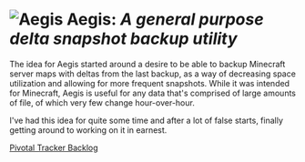 # ![Aegis](https://f.ipv7.sh/dymran.png) Aegis: _A general purpose delta snapshot backup utility_

The idea for Aegis started around a desire to be able to backup Minecraft server
maps with deltas from the last backup, as a way of decreasing space utilization
and allowing for more frequent snapshots. While it was intended for Minecraft,
Aegis is useful for any data that's comprised of large amounts of file, of which
very few change hour-over-hour.

I've had this idea for quite some time and after a lot of false starts, finally
getting around to working on it in earnest.

[Pivotal Tracker Backlog](https://www.pivotaltracker.com/n/projects/2575638)